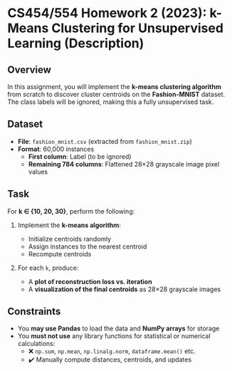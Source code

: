# CS454/554 Homework 2 (2023): k-Means Clustering for Unsupervised Learning (Description)

## Overview

In this assignment, you will implement the **k-means clustering algorithm** from scratch to discover cluster centroids on the **Fashion-MNIST** dataset. The class labels will be ignored, making this a fully unsupervised task.

## Dataset

- **File**: `fashion_mnist.csv` (extracted from `fashion_mnist.zip`)
- **Format**: 60,000 instances
  - **First column**: Label (to be ignored)
  - **Remaining 784 columns**: Flattened 28×28 grayscale image pixel values

## Task

For **k ∈ {10, 20, 30}**, perform the following:

1. Implement the **k-means algorithm**:
   - Initialize centroids randomly
   - Assign instances to the nearest centroid
   - Recompute centroids

2. For each `k`, produce:
   - A **plot of reconstruction loss vs. iteration**
   - A **visualization of the final centroids** as 28×28 grayscale images

## Constraints

- You **may use Pandas** to load the data and **NumPy arrays** for storage
- You **must not use** any library functions for statistical or numerical calculations:
  - ❌ `np.sum`, `np.mean`, `np.linalg.norm`, `dataframe.mean()` etc.
  - ✔️ Manually compute distances, centroids, and updates

